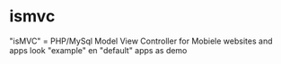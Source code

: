 ismvc
=====

"isMVC" = PHP/MySql Model View Controller for Mobiele websites and apps
look "example" en "default" apps as demo
